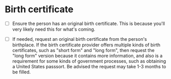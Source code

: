 # Birth certificate
  
- [ ] Ensure the person has an original birth certificate. This is because you'll very likely need this for what's coming.
 
- [ ] If needed, request an original birth certificate from the person's birthplace. If the birth certificate provider offers multiple kinds of birth certificates, such as "short form" and "long form", then request the "long form" version because it contains more information, and also is a requirement for some kinds of government processes, such as obtaining a United States passsort. Be advised the request may take 1-3 months to be filled.

